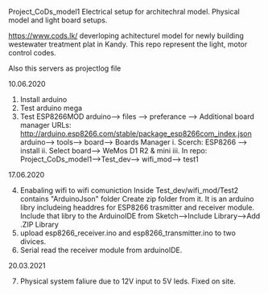 Project_CoDs_model1
Electrical setup for architechral model. Physical model and light board setups. 

https://www.cods.lk/ deverloping achitecturel model for newly building westewater treatment plat in Kandy. 
This repo represent the light, motor control codes. 

Also this servers as projectlog file

10.06.2020

1. Install arduino 
2. Test arduino mega
3. Test ESP8266MOD
    arduino--> files --> preferance --> 
    Additional board manager URLs: http://arduino.esp8266.com/stable/package_esp8266com_index.json
    arduino--> tools--> board--> Boards Manager
      i.    Scerch: ESP8266 --> install
      ii.   Select board--> WeMos D1 R2 & mini
      iii.  In repo: Project_CoDs_model1-->Test_dev--> wifi_mod--> test1
      
17.06.2020

4. Enabaling wifi to wifi comuniction
	Inside Test_dev/wifi_mod/Test2 contains "ArduinoJson" folder
	Create zip folder from it. It is an arduino libry includeing headdres for ESP8266 trasmitter and 
	receiver module.
	Include that libry to the ArduinoIDE from Sketch-->Include Library-->Add .ZIP Library
5. upload esp8266_receiver.ino and esp8266_transmitter.ino to two divices.
6. Serial read the receiver module from arduinoIDE.

20.03.2021

7. Physical system faliure due to 12V input to 5V leds. Fixed on site.
